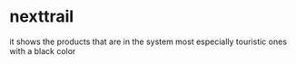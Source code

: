 # nexttrail
it shows the products that are in the system most especially touristic ones with a black color 